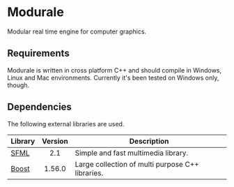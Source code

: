 Modurale
========

Modular real time engine for computer graphics.

Requirements
------------

Modurale is written in cross platform C++ and should compile in Windows, Linux
and Mac environments. Currently it's been tested on Windows only, though.

Dependencies
------------

The following external libraries are used.

Library        | Version | Description
-------------- |:-------:| ------------------------------------------------
[SFML][sfml]   | 2.1     | Simple and fast multimedia library.
[Boost][boost] | 1.56.0  | Large collection of multi purpose C++ libraries.

[sfml]: https://github.com/LaurentGomila/SFML
[boost]: http://www.boost.org/
